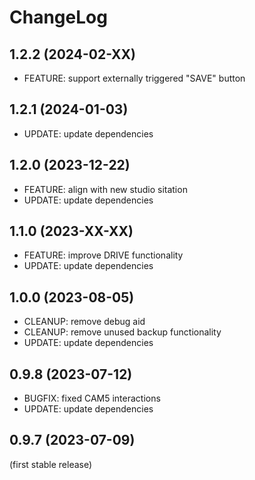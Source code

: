 
ChangeLog
=========

1.2.2 (2024-02-XX)
------------------

- FEATURE: support externally triggered "SAVE" button

1.2.1 (2024-01-03)
------------------

- UPDATE: update dependencies

1.2.0 (2023-12-22)
------------------

- FEATURE: align with new studio sitation
- UPDATE: update dependencies

1.1.0 (2023-XX-XX)
------------------

- FEATURE: improve DRIVE functionality
- UPDATE: update dependencies

1.0.0 (2023-08-05)
------------------

- CLEANUP: remove debug aid
- CLEANUP: remove unused backup functionality
- UPDATE: update dependencies

0.9.8 (2023-07-12)
------------------

- BUGFIX: fixed CAM5 interactions
- UPDATE: update dependencies

0.9.7 (2023-07-09)
------------------

(first stable release)

